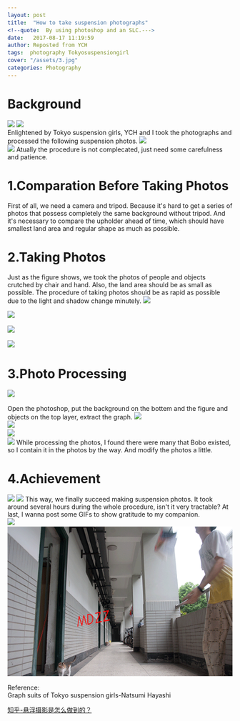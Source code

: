```yaml
---
layout: post
title:  "How to take suspension photographs"
<!--quote:  By using photoshop and an SLC.--->
date:   2017-08-17 11:19:59
author: Reposted from YCH
tags:  photography Tokyosuspensiongirl
cover: "/assets/3.jpg"
categories: Photography
---
```


# Background
![](http://7xskc4.com1.z0.glb.clouddn.com/myblog4_2.jpg) 
![](http://7xskc4.com1.z0.glb.clouddn.com/myblog4_1.jpg)  
Enlightened by Tokyo suspension girls, YCH and I took the photographs and processed the following suspension photos.
![](http://7xskc4.com1.z0.glb.clouddn.com/myblog4_3.jpg)  
<img src="/assets/3.jpg">
Atually the procedure is not complecated, just need some carefulness and patience.

# 1.Comparation Before Taking Photos 
First of all, we need a camera and tripod. Because it's hard to get a series of photos that possess completely the same background without tripod. And it's necessary to compare the upholder ahead of time, which should have smallest land area and regular shape as much as possible. 
  
# 2.Taking Photos  
Just as the figure shows, we took the photos of people and objects crutched by chair and hand. Also, the land area should be as small as possible. The procedure of taking photos should be as rapid as possible due to the light and shadow change minutely.
![](http://7xskc4.com1.z0.glb.clouddn.com/myblog4_4.png)  

![](http://7xskc4.com1.z0.glb.clouddn.com/myblog4_5.png)  

![](http://7xskc4.com1.z0.glb.clouddn.com/myblog4_6.png)  

![](http://7xskc4.com1.z0.glb.clouddn.com/myblog4_7.png)  

# 3.Photo Processing 
![](http://7xskc4.com1.z0.glb.clouddn.com/myblog4_8.png)  

Open the photoshop, put the background on the bottem and the figure and objects on the top layer, extract the graph. 
![](http://7xskc4.com1.z0.glb.clouddn.com/myblog4_9.png)  
![](http://7xskc4.com1.z0.glb.clouddn.com/myblog4_10.png)  
![](http://7xskc4.com1.z0.glb.clouddn.com/myblog4_12.png)  
![](http://7xskc4.com1.z0.glb.clouddn.com/myblog4_13.png) 
While processing the photos, I found there were many that Bobo existed, so I contain it in the photos by the way. And modify the photos a little.

# 4.Achievement   
![](http://7xskc4.com1.z0.glb.clouddn.com/myblog4_3.jpg) 
<img src="/assets/3.jpg">
This way, we finally succeed making suspension photos. It took around several hours during the whole procedure, isn't it very tractable?
At last, I wanna post some GIFs to show gratitude to my companion.  
![](http://7xskc4.com1.z0.glb.clouddn.com/myblog4_ZY.gif) 
<img src="/assets/2.gif">



Reference:  
Graph suits of Tokyo suspension girls-Natsumi Hayashi  

[知乎-悬浮摄影是怎么做到的？](https://www.zhihu.com/question/22577303)